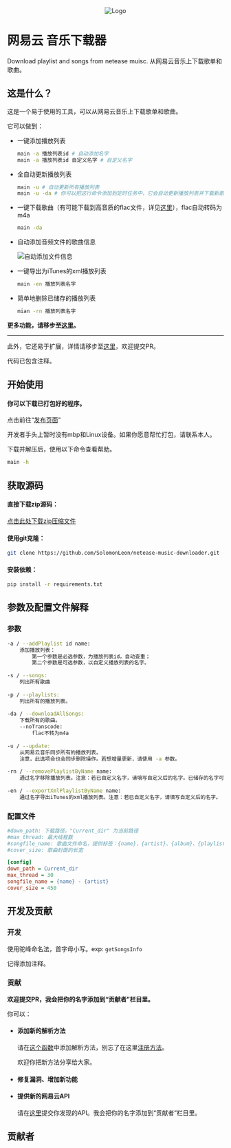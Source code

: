 <div align=center><img src="https://s1.ax1x.com/2020/08/19/dQrkRS.png" alt="Logo" border="0" /></div>

# 网易云 音乐下载器

Download playlist and songs from netease muisc. 从网易云音乐上下载歌单和歌曲。



## 这是什么？

这是一个易于使用的工具，可以从网易云音乐上下载歌单和歌曲。

它可以做到：

- 一键添加播放列表

  ```bash
  main -a 播放列表id # 自动添加名字
  main -a 播放列表id 自定义名字 # 自定义名字
  ```

- 全自动更新播放列表

  ```bash
  main -u # 自动更新所有播放列表
  main -u -da # 你可以把这行命令添加到定时任务中，它会自动更新播放列表并下载新歌曲。
  ```
  
- 一键下载歌曲（有可能下载到高音质的flac文件，详见[这里](https://github.com/SolomonLeon/netease-music-downloader/blob/master/api.py#L25)），flac自动转码为m4a

  ```bash
  main -da
  ```

- 自动添加音频文件的歌曲信息

  ![自动添加文件信息](https://s1.ax1x.com/2020/08/18/dMR5dJ.md.png)

- 一键导出为iTunes的xml播放列表

  ```bash
  main -en 播放列表名字
  ```

- 简单地删除已储存的播放列表

  ```bash
  mian -rn 播放列表名字
  ```
  

**更多功能，请移步至[这里](#参数及配置文件解释)。**

***

此外，它还易于扩展，详情请移步至[这里](#添加新的解析方法)，欢迎提交PR。

代码已包含注释。



## 开始使用

#### 你可以下载已打包好的程序。

点击前往“[发布页面](https://github.com/SolomonLeon/netease-music-downloader/releases/latest)”

开发者手头上暂时没有mbp和Linux设备。如果你愿意帮忙打包，请联系本人。

下载并解压后，使用以下命令查看帮助。

```bash
main -h
```



## 获取源码

#### 直接下载zip源码：

[点击此处下载zip压缩文件](https://github.com/SolomonLeon/netease-music-downloader/archive/master.zip)

#### 使用git克隆：

```bash
git clone https://github.com/SolomonLeon/netease-music-downloader.git
```
#### 安装依赖：

```bash
pip install -r requirements.txt
```



## 参数及配置文件解释

### 参数

```bash
-a / --addPlaylist id name:
	添加播放列表：
		第一个参数是必选参数，为播放列表id，自动查重；
		第二个参数是可选参数，以自定义播放列表的名字。
		
-s / --songs:
	列出所有歌曲
	
-p / --playlists:
	列出所有的播放列表。
	
-da / --downloadAllSongs:
	下载所有的歌曲。
	--noTranscode:
		flac不转为m4a
		
-u / --update:
	从网易云音乐同步所有的播放列表。
	注意，此选项会也会同步删除操作。若想增量更新，请使用 -a 参数。
	
-rn / --removePlaylistByName name:
	通过名字移除播放列表。注意：若已自定义名字，请填写自定义后的名字。已储存的名字可通过 -p 获取。
	
-en / --exportXmlPlaylistByName name:
	通过名字导出iTunes的xml播放列表。注意：若已自定义名字，请填写自定义后的名字。
```

### 配置文件

```ini
#down_path: 下载路径，"Current_dir" 为当前路径
#max_thread: 最大线程数
#songfile_name: 歌曲文件命名，提供标签：{name}、{artist}、{album}、{playlist}、{nid}
#cover_size: 歌曲封面的长宽

[config]
down_path = Current_dir
max_thread = 30
songfile_name = {name} - {artist}
cover_size = 450
```



## 开发及贡献
### 开发

使用驼峰命名法，首字母小写。exp: `getSongsInfo`

记得添加注释。



### 贡献

**欢迎提交PR，我会把你的名字添加到“贡献者”栏目里。**

你可以：

- #### 添加新的解析方法

  请在[这个函数](https://github.com/SolomonLeon/netease-music-downloader/blob/master/api.py#L25)中添加解析方法，别忘了在这里[注册方法](https://github.com/SolomonLeon/netease-music-downloader/blob/master/api.py#L57)。

  欢迎你把新方法分享给大家。



- #### 修复漏洞、增加新功能



- #### 提供新的网易云API

  请在[这里](https://github.com/SolomonLeon/netease-music-downloader/labels/netease%20API)提交你发现的API。我会把你的名字添加到“贡献者”栏目里。



## 贡献者

